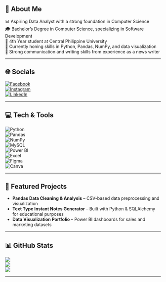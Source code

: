 ## 👋 About Me
📊 Aspiring Data Analyst with a strong foundation in Computer Science  
🎓 Bachelor’s Degree in Computer Science, specializing in Software Development  
🏫 4th Year student at Central Philippine University  
🐍 Currently honing skills in Python, Pandas, NumPy, and data visualization  
📝 Strong communication and writing skills from experience as a news writer  

---

## 🌐 Socials
[![Facebook](https://img.shields.io/badge/Facebook-%231877F2.svg?logo=Facebook&logoColor=white)](https://www.facebook.com/cj.ruiz.583)  
[![Instagram](https://img.shields.io/badge/Instagram-%23E4405F.svg?logo=Instagram&logoColor=white)](https://instagram.com/jxkrz.u)  
[![LinkedIn](https://img.shields.io/badge/LinkedIn-%230077B5.svg?logo=linkedin&logoColor=white)](https://linkedin.com/in/christian-jake-ruiz)  

---

## 💻 Tech & Tools
![Python](https://img.shields.io/badge/python-3670A0?style=for-the-badge&logo=python&logoColor=ffdd54)  
![Pandas](https://img.shields.io/badge/pandas-%23150458.svg?style=for-the-badge&logo=pandas&logoColor=white)  
![NumPy](https://img.shields.io/badge/numpy-%23013243.svg?style=for-the-badge&logo=numpy&logoColor=white)  
![MySQL](https://img.shields.io/badge/mysql-4479A1.svg?style=for-the-badge&logo=mysql&logoColor=white)  
![Power BI](https://img.shields.io/badge/Power%20BI-F2C811?style=for-the-badge&logo=powerbi&logoColor=black)  
![Excel](https://img.shields.io/badge/Microsoft%20Excel-217346?style=for-the-badge&logo=microsoft-excel&logoColor=white)  
![Figma](https://img.shields.io/badge/figma-%23F24E1E.svg?style=for-the-badge&logo=figma&logoColor=white)  
![Canva](https://img.shields.io/badge/Canva-%2300C4CC.svg?style=for-the-badge&logo=Canva&logoColor=white)  

---

## 📂 Featured Projects
- **Pandas Data Cleaning & Analysis** – CSV-based data preprocessing and visualization  
- **Text Type Instant Notes Generator** – Built with Python & SQLAlchemy for educational purposes  
- **Data Visualization Portfolio** – Power BI dashboards for sales and marketing datasets  

---

## 📊 GitHub Stats
![](https://github-readme-stats.vercel.app/api?username=lvrjeno&theme=dark&hide_border=false&include_all_commits=false&count_private=false)<br/>
![](https://github-readme-streak-stats.herokuapp.com/?user=lvrjeno&theme=dark&hide_border=false)<br/>
![](https://github-readme-stats.vercel.app/api/top-langs/?username=lvrjeno&theme=dark&hide_border=false&include_all_commits=false&count_private=false&layout=compact)

---
